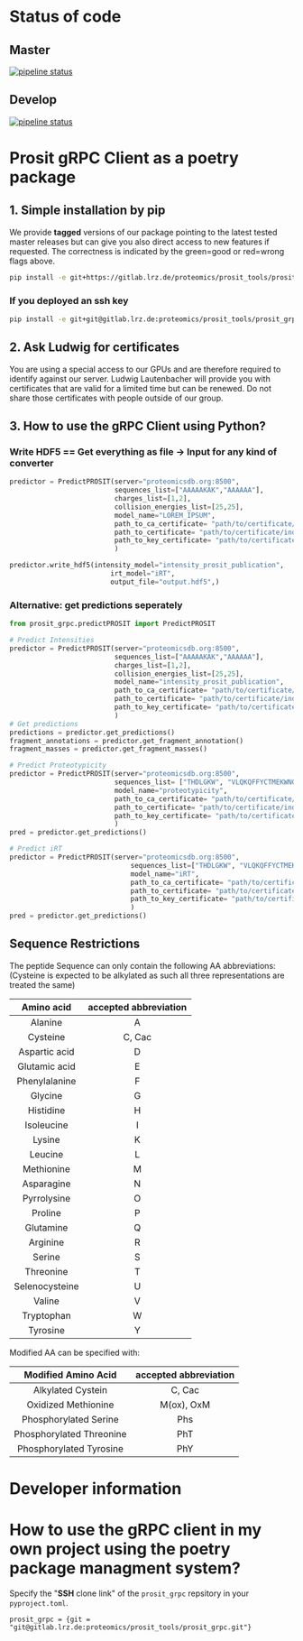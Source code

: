 # Status of code
## Master
[![pipeline status](https://gitlab.lrz.de/proteomics/prosit_tools/prosit_grpc/badges/master/pipeline.svg)](https://gitlab.lrz.de/proteomics/prosit_tools/prosit_grpc/commits/master)
## Develop
[![pipeline status](https://gitlab.lrz.de/proteomics/prosit_tools/prosit_grpc/badges/develop/pipeline.svg)](https://gitlab.lrz.de/proteomics/prosit_tools/prosit_grpc/commits/develop)

# Prosit gRPC Client as a poetry package

## 1. Simple installation by pip
We provide **tagged** versions of our package pointing to the latest tested master releases but can give you also direct access to new features if requested. The correctness is indicated by the green=good or red=wrong flags above. 
```bash
pip install -e git+https://gitlab.lrz.de/proteomics/prosit_tools/prosit_grpc.git@v1.0.1#egg=prosit_grpc
```
### If you deployed an ssh key
```bash
pip install -e git+git@gitlab.lrz.de:proteomics/prosit_tools/prosit_grpc.git@v1.0.1#egg=prosit_grpc
```
## 2. Ask Ludwig for certificates
You are using a special access to our GPUs and are therefore required to identify against our server. Ludwig Lautenbacher will provide you with certificates that are valid for a limited time but can be renewed. Do not share those certificates with people outside of our group.

## 3. How to use the gRPC Client using Python?

### Write HDF5 == Get everything as file -> Input for any kind of converter

```python
predictor = PredictPROSIT(server="proteomicsdb.org:8500",
                          sequences_list=["AAAAAKAK","AAAAAA"],
                          charges_list=[1,2],
                          collision_energies_list=[25,25],
                          model_name="LOREM_IPSUM",
                          path_to_ca_certificate= "path/to/certificate/Proteomicsdb-Prosit.crt",
                          path_to_certificate= "path/to/certificate/individual_certificate_name.crt",
                          path_to_key_certificate= "path/to/certificate/individual_certificate_name.key",
                          )

predictor.write_hdf5(intensity_model="intensity_prosit_publication",
                         irt_model="iRT",
                         output_file="output.hdf5",)
```

### Alternative: get predictions seperately

```python
from prosit_grpc.predictPROSIT import PredictPROSIT

# Predict Intensities
predictor = PredictPROSIT(server="proteomicsdb.org:8500",
                          sequences_list=["AAAAAKAK","AAAAAA"],
                          charges_list=[1,2],
                          collision_energies_list=[25,25],
                          model_name="intensity_prosit_publication",
                          path_to_ca_certificate= "path/to/certificate/Proteomicsdb-Prosit.crt",
                          path_to_certificate= "path/to/certificate/individual_certificate_name.crt",
                          path_to_key_certificate= "path/to/certificate/individual_certificate_name.key",
                          )
# Get predictions
predictions = predictor.get_predictions()
fragment_annotations = predictor.get_fragment_annotation()
fragment_masses = predictor.get_fragment_masses()

```

```python
# Predict Proteotypicity
predictor = PredictPROSIT(server="proteomicsdb.org:8500",
                          sequences_list= ["THDLGKW", "VLQKQFFYCTMEKWNGRT", "QMQCNWNVMQGAPSMTCEHRVEYSMEWIID"],
                          model_name="proteotypicity",
                          path_to_ca_certificate= "path/to/certificate/Proteomicsdb-Prosit.crt",
                          path_to_certificate= "path/to/certificate/individual_certificate_name.crt",
                          path_to_key_certificate= "path/to/certificate/individual_certificate_name.key",
                          )
pred = predictor.get_predictions()
```

```python
# Predict iRT
predictor = PredictPROSIT(server="proteomicsdb.org:8500",
                              sequences_list=["THDLGKW", "VLQKQFFYCTMEKWNGRT", "QMQCNWNVMQGAPSMTCEHRVEYSMEWIID"],
                              model_name="iRT",
                              path_to_ca_certificate= "path/to/certificate/Proteomicsdb-Prosit.crt",
                              path_to_certificate= "path/to/certificate/individual_certificate_name.crt",
                              path_to_key_certificate= "path/to/certificate/individual_certificate_name.key",
                              )
pred = predictor.get_predictions()
```

## Sequence Restrictions

The peptide Sequence can only contain the following AA abbreviations:
(Cysteine is expected to be alkylated as such all three representations are treated the same)

Amino acid|accepted abbreviation
:-----:|:-----:
Alanine|A
Cysteine|C, Cac
Aspartic acid|D
Glutamic acid|E
Phenylalanine|F
Glycine|G
Histidine|H
Isoleucine|I
Lysine|K
Leucine|L
Methionine|M
Asparagine|N
Pyrrolysine|O
Proline|P
Glutamine|Q
Arginine|R
Serine|S
Threonine|T
Selenocysteine|U
Valine|V
Tryptophan|W
Tyrosine|Y



Modified AA can be specified with:

Modified Amino Acid|accepted abbreviation
:-----:|:-----:
Alkylated Cystein |C, Cac
Oxidized Methionine|M(ox), OxM
Phosphorylated Serine|Phs
Phosphorylated Threonine|PhT
Phosphorylated Tyrosine|PhY

# Developer information
# How to use the gRPC client in my own project using the poetry package managment system?

Specify the "**SSH** clone link" of the `prosit_grpc` repsitory in your `pyproject.toml`.

```
prosit_grpc = {git = "git@gitlab.lrz.de:proteomics/prosit_tools/prosit_grpc.git"}
```

